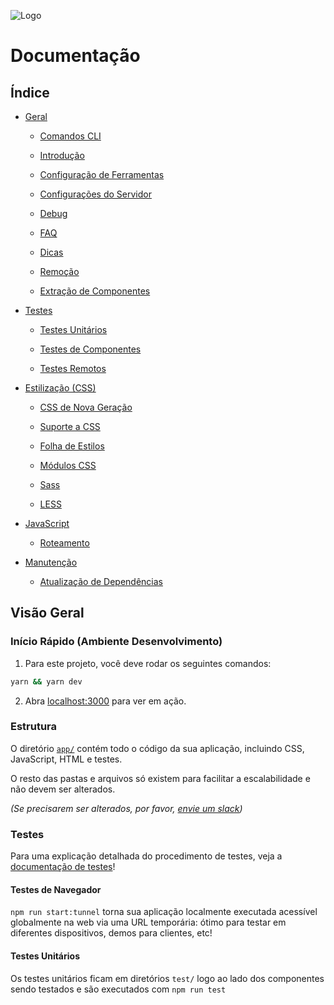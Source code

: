 ![Logo](https://scontent.fcgh9-1.fna.fbcdn.net/v/t39.30808-6/354037739_1150873909138616_5563000492426352288_n.png?_nc_cat=102&ccb=1-7&_nc_sid=5f2048&_nc_ohc=Y939xgeWdBkQ7kNvgHBM1xf&_nc_ht=scontent.fcgh9-1.fna&oh=00_AYAXwtdNpSRor0KbztOOZKgAjpwsF4_icw9qYXLUUOND-g&oe=6654760E)

# Documentação

## Índice

- [Geral](#geral)

  - [Comandos CLI](#comandos-cli)

  - [Introdução](#introdução)

  - [Configuração de Ferramentas](#configuração-de-ferramentas)

  - [Configurações do Servidor](#configurações-do-servidor)

  - [Debug](#debug)

  - [FAQ](#faq)

  - [Dicas](#dicas)

  - [Remoção](#remoção)

  - [Extração de Componentes](#extração-de-componentes)

- [Testes](#testes)

  - [Testes Unitários](#testes-unitários)

  - [Testes de Componentes](#testes-de-componentes)

  - [Testes Remotos](#testes-remotos)

- [Estilização (CSS)](#estilização-css)

  - [CSS de Nova Geração](#css-de-nova-geração)

  - [Suporte a CSS](#suporte-a-css)

  - [Folha de Estilos](#folha-de-estilos)

  - [Módulos CSS](#módulos-css)

  - [Sass](#sass)

  - [LESS](#less)

- [JavaScript](#javascript)

  - [Roteamento](#roteamento)

- [Manutenção](#manutenção)

  - [Atualização de Dependências](#atualização-de-dependências)

## Visão Geral

### Início Rápido (Ambiente Desenvolvimento)

1. Para este projeto, você deve rodar os seguintes comandos:

```sh
yarn && yarn dev
```

2. Abra [localhost:3000](http://localhost:3000) para ver em ação.

### Estrutura

O diretório [`app/`](../../../tree/master/app) contém todo o código da sua aplicação, incluindo CSS, JavaScript, HTML e testes.

O resto das pastas e arquivos só existem para facilitar a escalabilidade e não devem ser alterados.

_(Se precisarem ser alterados, por favor, [envie um slack]())_

### Testes

Para uma explicação detalhada do procedimento de testes, veja a [documentação de testes](./testing/README.md)!

#### Testes de Navegador

`npm run start:tunnel` torna sua aplicação localmente executada acessível globalmente na web via uma URL temporária: ótimo para testar em diferentes dispositivos, demos para clientes, etc!

#### Testes Unitários

Os testes unitários ficam em diretórios `test/` logo ao lado dos componentes sendo testados e são executados com `npm run test`